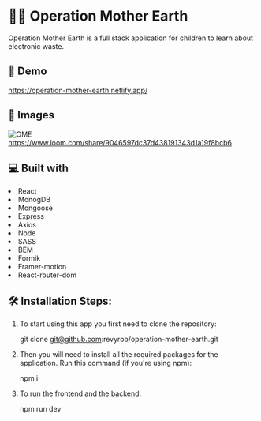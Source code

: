 # 👩‍💻 Operation Mother Earth 
Operation Mother Earth is a full stack application for children to learn about electronic waste.

## 🚀 Demo
https://operation-mother-earth.netlify.app/

## 📸 Images
![OME](https://user-images.githubusercontent.com/66695865/218244489-5b230964-c4e4-4bf2-bf20-bde77d25e9c5.png)
https://www.loom.com/share/9046597dc37d438191343d1a19f8bcb6

## 💻 Built with
<li>React</li>
<li>MonogDB</li>
<li>Mongoose</li>
<li>Express</li>
<li>Axios</li>
<li>Node</li>
<li>SASS</li>
<li>BEM</li>
<li>Formik</li>
<li>Framer-motion</li>
<li>React-router-dom</li>

## 🛠️ Installation Steps:
1. To start using this app you first need to clone the repository:

    git clone git@github.com:revyrob/operation-mother-earth.git

2. Then you will need to install all the required packages for the application. Run this command (if you're using npm):

    npm i

3.  To run the frontend and the backend:

    npm run dev
    


